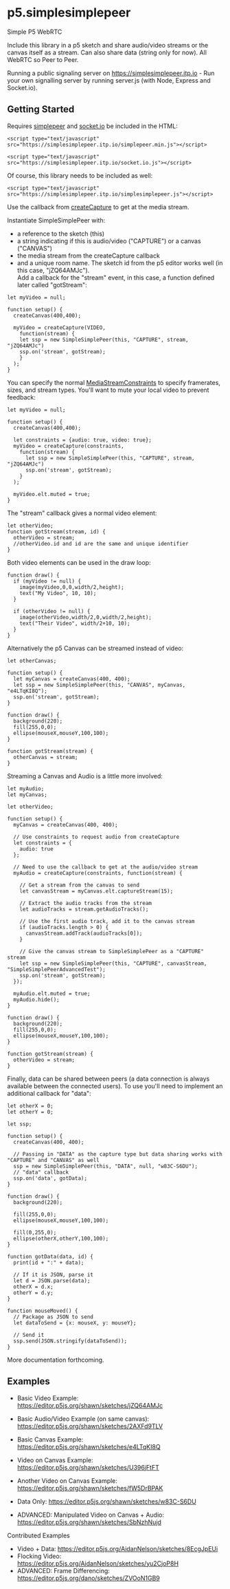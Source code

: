 # p5.simplesimplepeer
Simple P5 WebRTC

Include this library in a p5 sketch and share audio/video streams or the canvas itself as a stream.  Can also share data (string only for now).  All WebRTC so Peer to Peer.  

Running a public signaling server on https://simplesimplepeer.itp.io - Run your own signalling server by running server.js (with Node, Express and Socket.io).  

## Getting Started

Requires [simplepeer](https://github.com/feross/simple-peer) and [socket.io](https://socket.io/) be included in the HTML:
```
<script type="text/javascript" src="https://simplesimplepeer.itp.io/simplepeer.min.js"></script>
```
```
<script type="text/javascript" src="https://simplesimplepeer.itp.io/socket.io.js"></script>
```

Of course, this library needs to be included as well:
```
<script type="text/javascript" src="https://simplesimplepeer.itp.io/simplesimplepeer.js"></script>
```

Use the callback from [createCapture](https://p5js.org/reference/#/p5/createCapture) to get at the media stream.  

Instantiate SimpleSimplePeer with:
* a reference to the sketch (this) 
* a string indicating if this is audio/video ("CAPTURE") or a canvas ("CANVAS")
* the media stream from the createCapture callback
* and a unique room name.  The sketch id from the p5 editor works well (in this case, "jZQ64AMJc").  
Add a callback for the "stream" event, in this case, a function defined later called "gotStream":
```
let myVideo = null;

function setup() {
  createCanvas(400,400);

  myVideo = createCapture(VIDEO, 
    function(stream) {
	let ssp = new SimpleSimplePeer(this, "CAPTURE", stream, "jZQ64AMJc")
  	ssp.on('stream', gotStream);
    }
  );
}
```

You can specify the normal [MediaStreamConstraints](https://developer.mozilla.org/en-US/docs/Web/API/MediaStreamConstraints) to specify framerates, sizes, and stream types.  You'll want to mute your local video to prevent feedback:
```
let myVideo = null;

function setup() {
  createCanvas(400,400);
  
  let constraints = {audio: true, video: true};
  myVideo = createCapture(constraints, 
    function(stream) {
      let ssp = new SimpleSimplePeer(this, "CAPTURE", stream, "jZQ64AMJc")
      ssp.on('stream', gotStream);
    }
  );

  myVideo.elt.muted = true;
}
```

The "stream" callback gives a normal video element: 
```
let otherVideo;
function gotStream(stream, id) {
  otherVideo = stream;
  //otherVideo.id and id are the same and unique identifier
}
```

Both video elements can be used in the draw loop:
```
function draw() {
  if (myVideo != null) {
    image(myVideo,0,0,width/2,height);
    text("My Video", 10, 10);
  }

  if (otherVideo != null) {
    image(otherVideo,width/2,0,width/2,height);
    text("Their Video", width/2+10, 10);
  }  
}
```

Alternatively the p5 Canvas can be streamed instead of video:
```
let otherCanvas;

function setup() {
  let myCanvas = createCanvas(400, 400);
  let ssp = new SimpleSimplePeer(this, "CANVAS", myCanvas, "e4LTqKI8Q");
  ssp.on('stream', gotStream);
}

function draw() {
  background(220);
  fill(255,0,0);
  ellipse(mouseX,mouseY,100,100); 
}

function gotStream(stream) {
  otherCanvas = stream;
}
```

Streaming a Canvas and Audio is a little more involved:
```
let myAudio;
let myCanvas;

let otherVideo;

function setup() {
  myCanvas = createCanvas(400, 400);
  
  // Use constraints to request audio from createCapture
  let constraints = {
    audio: true
  };
  
  // Need to use the callback to get at the audio/video stream
  myAudio = createCapture(constraints, function(stream) {
    
    // Get a stream from the canvas to send
    let canvasStream = myCanvas.elt.captureStream(15);
    
    // Extract the audio tracks from the stream
    let audioTracks = stream.getAudioTracks();
    
    // Use the first audio track, add it to the canvas stream
    if (audioTracks.length > 0) {
      canvasStream.addTrack(audioTracks[0]);
    }
    
    // Give the canvas stream to SimpleSimplePeer as a "CAPTURE" stream
    let ssp = new SimpleSimplePeer(this, "CAPTURE", canvasStream, "SimpleSimplePeerAdvancedTest");
    ssp.on('stream', gotStream);       
  });
  
  myAudio.elt.muted = true;
  myAudio.hide();
}

function draw() {
  background(220);
  fill(255,0,0);
  ellipse(mouseX,mouseY,100,100); 
}

function gotStream(stream) {
  otherVideo = stream;
}
```

Finally, data can be shared between peers (a data connection is always available between the connected users).  To use you'll need to implement an additional callback for "data":
```
let otherX = 0;
let otherY = 0;

let ssp;

function setup() {
  createCanvas(400, 400);
  
  // Passing in "DATA" as the capture type but data sharing works with "CAPTURE" and "CANVAS" as well
  ssp = new SimpleSimplePeer(this, "DATA", null, "w83C-S6DU");
  // "data" callback
  ssp.on('data', gotData);
}

function draw() {
  background(220);
  
  fill(255,0,0);
  ellipse(mouseX,mouseY,100,100); 
  
  fill(0,255,0);
  ellipse(otherX,otherY,100,100); 
}

function gotData(data, id) {
  print(id + ":" + data);
  
  // If it is JSON, parse it
  let d = JSON.parse(data);
  otherX = d.x;
  otherY = d.y;
}

function mouseMoved() {
  // Package as JSON to send
  let dataToSend = {x: mouseX, y: mouseY};
  
  // Send it
  ssp.send(JSON.stringify(dataToSend));
}
```

More documentation forthcoming.

## Examples
* Basic Video Example: https://editor.p5js.org/shawn/sketches/jZQ64AMJc
* Basic Audio/Video Example (on same canvas): https://editor.p5js.org/shawn/sketches/2AXFd9TLV
* Basic Canvas Example: https://editor.p5js.org/shawn/sketches/e4LTqKI8Q
* Video on Canvas Example: https://editor.p5js.org/shawn/sketches/U396jFtFT
* Another Video on Canvas Example: https://editor.p5js.org/shawn/sketches/fW5DrBPAK
* Data Only: https://editor.p5js.org/shawn/sketches/w83C-S6DU

* ADVANCED:  Manipulated Video on Canvas + Audio: https://editor.p5js.org/shawn/sketches/SbNzhNujd

Contributed Examples
* Video + Data: https://editor.p5js.org/AidanNelson/sketches/8EcgJpEUi
* Flocking Video: https://editor.p5js.org/AidanNelson/sketches/yu2CjoP8H
* ADVANCED: Frame Differencing: https://editor.p5js.org/dano/sketches/ZVOoN1GB9
